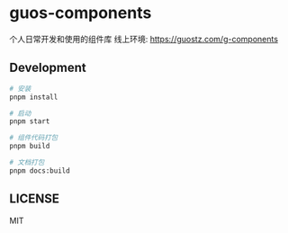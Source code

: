 # guos-components

个人日常开发和使用的组件库
线上环境: https://guostz.com/g-components

## Development

```bash
# 安装
pnpm install

# 启动
pnpm start

# 组件代码打包
pnpm build

# 文档打包
pnpm docs:build
```

## LICENSE

MIT
